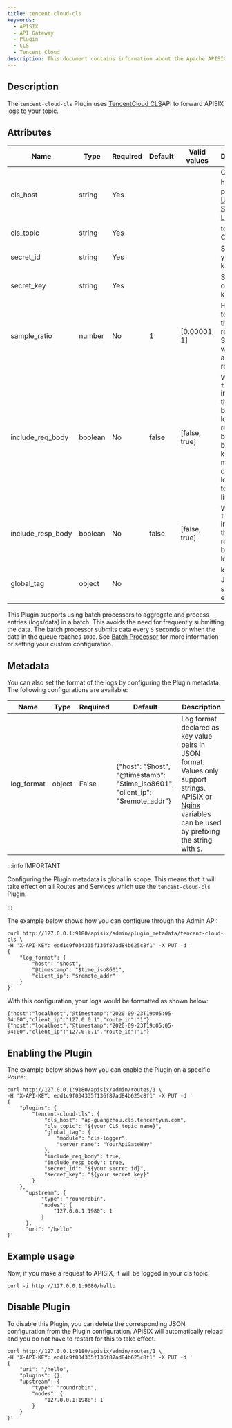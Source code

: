 ```yaml
---
title: tencent-cloud-cls
keywords:
  - APISIX
  - API Gateway
  - Plugin
  - CLS
  - Tencent Cloud
description: This document contains information about the Apache APISIX tencent-cloud-cls Plugin.
---
```


<!--
#
# Licensed to the Apache Software Foundation (ASF) under one or more
# contributor license agreements.  See the NOTICE file distributed with
# this work for additional information regarding copyright ownership.
# The ASF licenses this file to You under the Apache License, Version 2.0
# (the "License"); you may not use this file except in compliance with
# the License.  You may obtain a copy of the License at
#
#     http://www.apache.org/licenses/LICENSE-2.0
#
# Unless required by applicable law or agreed to in writing, software
# distributed under the License is distributed on an "AS IS" BASIS,
# WITHOUT WARRANTIES OR CONDITIONS OF ANY KIND, either express or implied.
# See the License for the specific language governing permissions and
# limitations under the License.
#
-->

## Description

The `tencent-cloud-cls` Plugin uses [TencentCloud CLS](https://cloud.tencent.com/document/product/614)API to forward APISIX logs to your topic.

## Attributes

| Name              | Type    | Required | Default | Valid values  | Description                                                                                                                                                      |
| ----------------- | ------- | -------- |---------| ------------- |------------------------------------------------------------------------------------------------------------------------------------------------------------------|
| cls_host          | string  | Yes      |         |               | CLS API host，please refer [Uploading Structured Logs](https://www.tencentcloud.com/document/api/614/16873).                                                      |
| cls_topic         | string  | Yes      |         |               | topic id of CLS.                                                                                                                                                 |
| secret_id         | string  | Yes      |         |               | SecretId of your API key.                                                                                                                                        |
| secret_key        | string  | Yes      |         |               | SecretKey of your API key.                                                                                                                                       |
| sample_ratio      | number  | No       | 1       | [0.00001, 1]  | How often to sample the requests. Setting to `1` will sample all requests.                                                                                       |
| include_req_body  | boolean | No       | false   | [false, true] | When set to `true` includes the request body in the log. If the request body is too big to be kept in the memory, it can't be logged due to NGINX's limitations. |
| include_resp_body | boolean | No       | false   | [false, true] | When set to `true` includes the response body in the log.                                                                                                        |
| global_tag        | object  | No       |         |               | kv pairs in JSON，send with each log.                                                                                                                             |

This Plugin supports using batch processors to aggregate and process entries (logs/data) in a batch. This avoids the need for frequently submitting the data. The batch processor submits data every `5` seconds or when the data in the queue reaches `1000`. See [Batch Processor](../batch-processor.md#configuration) for more information or setting your custom configuration.

## Metadata

You can also set the format of the logs by configuring the Plugin metadata. The following configurations are available:

| Name       | Type   | Required | Default                                                                       | Description                                                                                                                                                                                                                                             |
| ---------- | ------ | -------- | ----------------------------------------------------------------------------- | ------------------------------------------------------------------------------------------------------------------------------------------------------------------------------------------------------------------------------------------------------- |
| log_format | object | False    | {"host": "$host", "@timestamp": "$time_iso8601", "client_ip": "$remote_addr"} | Log format declared as key value pairs in JSON format. Values only support strings. [APISIX](../apisix-variable.md) or [Nginx](http://nginx.org/en/docs/varindex.html) variables can be used by prefixing the string with `$`. |

:::info IMPORTANT

Configuring the Plugin metadata is global in scope. This means that it will take effect on all Routes and Services which use the `tencent-cloud-cls` Plugin.

:::

The example below shows how you can configure through the Admin API:

```shell
curl http://127.0.0.1:9180/apisix/admin/plugin_metadata/tencent-cloud-cls \
-H 'X-API-KEY: edd1c9f034335f136f87ad84b625c8f1' -X PUT -d '
{
    "log_format": {
        "host": "$host",
        "@timestamp": "$time_iso8601",
        "client_ip": "$remote_addr"
    }
}'
```

With this configuration, your logs would be formatted as shown below:

```shell
{"host":"localhost","@timestamp":"2020-09-23T19:05:05-04:00","client_ip":"127.0.0.1","route_id":"1"}
{"host":"localhost","@timestamp":"2020-09-23T19:05:05-04:00","client_ip":"127.0.0.1","route_id":"1"}
```

## Enabling the Plugin

The example below shows how you can enable the Plugin on a specific Route:

```shell
curl http://127.0.0.1:9180/apisix/admin/routes/1 \
-H 'X-API-KEY: edd1c9f034335f136f87ad84b625c8f1' -X PUT -d '
{
    "plugins": {
        "tencent-cloud-cls": {
            "cls_host": "ap-guangzhou.cls.tencentyun.com",
            "cls_topic": "${your CLS topic name}",
            "global_tag": {
                "module": "cls-logger",
                "server_name": "YourApiGateWay"
            },
            "include_req_body": true,
            "include_resp_body": true,
            "secret_id": "${your secret id}",
            "secret_key": "${your secret key}"
        }
    },
      "upstream": {
           "type": "roundrobin",
           "nodes": {
               "127.0.0.1:1980": 1
           }
      },
      "uri": "/hello"
}'
```

## Example usage

Now, if you make a request to APISIX, it will be logged in your cls topic:

```shell
curl -i http://127.0.0.1:9080/hello
```

## Disable Plugin

To disable this Plugin, you can delete the corresponding JSON configuration from the Plugin configuration. APISIX will automatically reload and you do not have to restart for this to take effect.

```shell
curl http://127.0.0.1:9180/apisix/admin/routes/1 \
-H 'X-API-KEY: edd1c9f034335f136f87ad84b625c8f1' -X PUT -d '
{
    "uri": "/hello",
    "plugins": {},
    "upstream": {
        "type": "roundrobin",
        "nodes": {
            "127.0.0.1:1980": 1
        }
    }
}'
```
